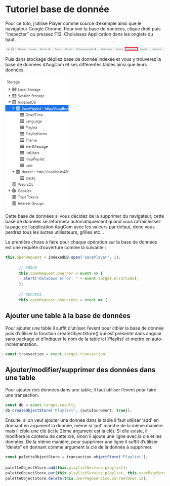 # Tutoriel base de donnée

Pour ce tuto, j’utilise Player comme source d’exemple ainsi que le navigateur Google Chrome. Pour voir la base de données, clique droit puis “inspecter” ou pressez F12. Choisissez Application dans les onglets du haut.

![appli](src/assets/tuto/Appli.png)

Puis dans stockage dépliez base de donnée indexée et vous y trouverez la base de données d’AugCom et ses différentes tables ainsi que leurs données.

![stockage](src/assets/tuto/Stockage.png)

Cette base de données si vous décidez de la supprimer du navigateur, cette base de données se reformera automatiquement quand vous rafraichissez la page de l’application AugCom avec les valeurs par défaut, donc vous perdrez tous les autres utilisateurs, grilles etc…

La première chose à faire pour chaque opération sur la base de données est une requête d’ouverture comme la suivante :

```ts
this.openRequest = indexedDB.open('savePlayer', 1);

      // ERROR
      this.openRequest.onerror = event => {
        alert('Database error: ' + event.target.errorCode);
      };

      // SUCCESS
      this.openRequest.onsuccess = event => {
```

## Ajouter une table à la base de données

Pour ajouter une table il suffit d’utiliser l’event pour cibler la base de donnée puis d’utiliser la fonction createObjectStore() qui est présente dans angular sans package et d’indiquer le nom de la table ici ‘Playlist’ et mettre en auto-incrémentation.
```ts
const transaction = event.target.transaction;
```

## Ajouter/modifier/supprimer des données dans une table

Pour ajouter des données dans une table, il faut utiliser l’event pour faire une transaction.
```ts
const db = event.target.result;
db.createObjectStore('Playlist', {autoIncrement: true});
```
Ensuite, si on veut ajouter une donnée dans la table il faut utiliser ‘add’ en donnant en argument la donnée, même si ‘put’ marche de la même manière mais il cible une clé (ici le 2ème argument est la clé). Si elle existe, il modifiera le contenu de cette clé, sinon il ajoute une ligne avec la clé et les données.
De la même manière, pour supprimer une ligne il suffit d’utiliser “delete” en donnant comme argument la clé de la donnée à supprimer.
```ts
const paletteObjectStore = transaction.objectStore('Playlist');

paletteObjectStore.add(this.playlistService.playlist);
paletteObjectStore.put(this.playlistService.playlist, this.userPageService.currentUser.id);
paletteObjectStore.delete(this.userPageService.currentUser.id);
```
